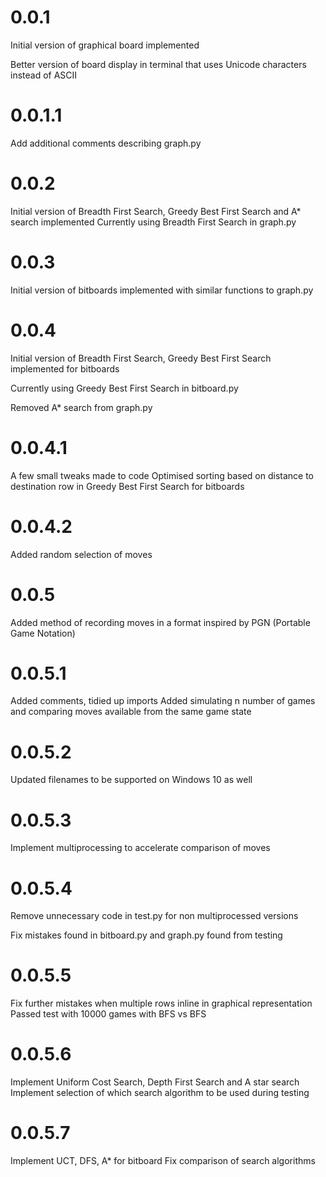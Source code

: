 # 0.0.1

Initial version of graphical board implemented

Better version of board display in terminal that uses Unicode characters instead of ASCII

# 0.0.1.1

Add additional comments describing graph.py

# 0.0.2

Initial version of Breadth First Search, Greedy Best First Search and A* search implemented
Currently using Breadth First Search in graph.py

# 0.0.3

Initial version of bitboards implemented with similar functions to graph.py

# 0.0.4

Initial version of Breadth First Search, Greedy Best First Search implemented for bitboards

Currently using Greedy Best First Search in bitboard.py

Removed A* search from graph.py

# 0.0.4.1

A few small tweaks made to code
Optimised sorting based on distance to destination row in Greedy Best First Search for bitboards

# 0.0.4.2

Added random selection of moves

# 0.0.5

Added method of recording moves in a format inspired by PGN (Portable Game Notation)

# 0.0.5.1

Added comments, tidied up imports
Added simulating n number of games and comparing moves available from the same game state

# 0.0.5.2

Updated filenames to be supported on Windows 10 as well

# 0.0.5.3

Implement multiprocessing to accelerate comparison of moves

# 0.0.5.4

Remove unnecessary code in test.py for non multiprocessed versions

Fix mistakes found in bitboard.py and graph.py found from testing

# 0.0.5.5

Fix further mistakes when multiple rows inline in graphical representation
Passed test with 10000 games with BFS vs BFS

# 0.0.5.6

Implement Uniform Cost Search, Depth First Search and A star search
Implement selection of which search algorithm to be used during testing

# 0.0.5.7

Implement UCT, DFS, A* for bitboard
Fix comparison of search algorithms